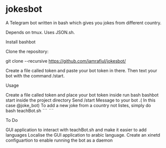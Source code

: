 # jokesbot
A Telegram bot written in bash which gives you jokes from different country.

Depends on tmux. Uses JSON.sh.

Install bashbot

Clone the repository:

git clone --recursive https://github.com/iamrafiul/jokesbot/

Create a file called token and paste your bot token in there. Then text your bot with the command /start.

Usage

Create a file called token and place your bot token inside
run bash bashbot start inside the project directory
Send /start Message to your bot .( In this case @joke_bot)
To add a new joke from a country not listes, simply do bash teachBot.sh ¨<country>¨ ¨<jokes>¨

To Do

GUI application to interact with teachBot.sh and make it easier to add languages
Localise the GUI application to arabic language.
Create an xinetd configuartion to enable running the bot as a daemon
